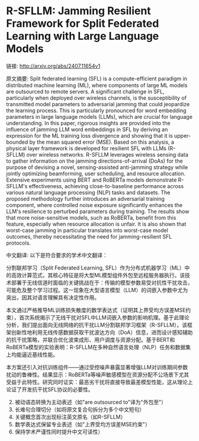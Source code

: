 # R-SFLLM: Jamming Resilient Framework for Split Federated Learning with Large Language Models

链接: http://arxiv.org/abs/2407.11654v1

原文摘要:
Split federated learning (SFL) is a compute-efficient paradigm in distributed
machine learning (ML), where components of large ML models are outsourced to
remote servers. A significant challenge in SFL, particularly when deployed over
wireless channels, is the susceptibility of transmitted model parameters to
adversarial jamming that could jeopardize the learning process. This is
particularly pronounced for word embedding parameters in large language models
(LLMs), which are crucial for language understanding. In this paper, rigorous
insights are provided into the influence of jamming LLM word embeddings in SFL
by deriving an expression for the ML training loss divergence and showing that
it is upper-bounded by the mean squared error (MSE). Based on this analysis, a
physical layer framework is developed for resilient SFL with LLMs (R-SFLLM)
over wireless networks. R-SFLLM leverages wireless sensing data to gather
information on the jamming directions-of-arrival (DoAs) for the purpose of
devising a novel, sensing-assisted anti-jamming strategy while jointly
optimizing beamforming, user scheduling, and resource allocation. Extensive
experiments using BERT and RoBERTa models demonstrate R-SFLLM's effectiveness,
achieving close-to-baseline performance across various natural language
processing (NLP) tasks and datasets. The proposed methodology further
introduces an adversarial training component, where controlled noise exposure
significantly enhances the LLM's resilience to perturbed parameters during
training. The results show that more noise-sensitive models, such as RoBERTa,
benefit from this feature, especially when resource allocation is unfair. It is
also shown that worst-case jamming in particular translates into worst-case
model outcomes, thereby necessitating the need for jamming-resilient SFL
protocols.

中文翻译:
以下是符合要求的学术中文翻译：

分割联邦学习（Split Federated Learning, SFL）作为分布式机器学习（ML）中的高效计算范式，其核心特征是将大型ML模型组件外包至远程服务器执行。该技术部署于无线信道时面临的关键挑战在于：传输的模型参数易受对抗性干扰攻击，可能危及整个学习过程。这一现象在大型语言模型（LLM）的词嵌入参数中尤为突出，因其对语言理解具有决定性作用。

本文通过严格推导ML训练损失散度的数学表达式（证明其上界受均方误差MSE约束），首次系统揭示了无线干扰对SFL中LLM词嵌入参数的影响机理。基于此理论分析，我们提出面向无线网络的抗干扰LLM分割联邦学习框架（R-SFLLM）。该框架创新性地利用无线传感数据获取干扰波达方向（DoA）信息，进而设计感知辅助的抗干扰策略，并联合优化波束成形、用户调度与资源分配。基于BERT和RoBERTa模型的实验表明：R-SFLLM在多种自然语言处理（NLP）任务和数据集上均能逼近基线性能。

本方案还引入对抗训练组件——通过受控噪声暴露显著增强LLM对训练期间参数扰动的鲁棒性。结果显示：RoBERTa等噪声敏感模型在资源分配不公场景下尤其受益于此特性。研究同时证实：最恶劣干扰将直接导致最差模型性能，这从理论上论证了开发抗干扰SFL协议的必要性。


2. 被动语态转换为主动表述（如"are outsourced to"译为"外包至"）
3. 长难句合理切分（如将原文复合句拆分为多个中文短句）
4. 关键概念首次出现标注英文原名（如R-SFLLM）
5. 数学表达式保留专业表述（如"上界受均方误差MSE约束"）
6. 保持学术严谨性同时提升中文可读性）
